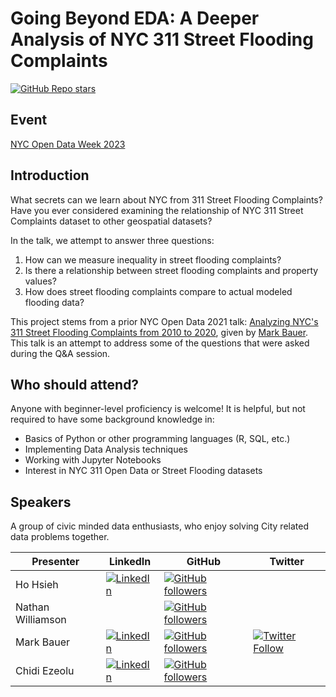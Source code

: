 # __Going Beyond EDA:__ A Deeper Analysis of NYC 311 Street Flooding Complaints

[![GitHub Repo stars](https://img.shields.io/github/stars/datalifenyc/nyc-street-flooding-analysis?style=social)](https://github.com/datalifenyc/nyc-street-flooding-analysis)

## Event

[NYC Open Data Week 2023](https://www.open-data.nyc/)  

## Introduction

What secrets can we learn about NYC from 311 Street Flooding Complaints? Have you ever considered examining the relationship of NYC  311 Street Complaints dataset to other geospatial datasets?

In the talk, we attempt to answer three questions:

1. How can we measure inequality in street flooding complaints?
2. Is there a relationship between street flooding complaints and property values?
3. How does street flooding complaints compare to actual modeled flooding data?

This project stems from a prior NYC Open Data 2021 talk: [Analyzing NYC's 311 Street Flooding Complaints from 2010 to 2020](https://github.com/mebauer/nyc-311-street-flooding), given by [Mark Bauer](https://github.com/mebauer). This talk is an attempt to address some of the questions that were asked during the Q&A session.

## Who should attend?

Anyone with beginner-level proficiency is welcome! It is helpful, but not required to have some background knowledge in:

- Basics of Python or other programming languages (R, SQL, etc.)
- Implementing Data Analysis techniques
- Working with Jupyter Notebooks
- Interest in NYC 311 Open Data or Street Flooding datasets

## Speakers

A group of civic minded data enthusiasts, who enjoy solving City related data problems together.

| Presenter | LinkedIn | GitHub | Twitter |
| --------- | -------- | ------ | ------- |
| Ho Hsieh | [![LinkedIn](https://img.shields.io/badge/LinkedIn-blue?style=flat&logo=linkedin&labelColor=blue)](https://www.linkedin.com/in/hohsieh/) | [![GitHub followers](https://img.shields.io/github/followers/hohsieh?style=social)](https://github.com/hohsieh) | |
| Nathan Williamson | | [![GitHub followers](https://img.shields.io/github/followers/nateswill?style=social)](https://github.com/nateswill) | |
| Mark Bauer | [![LinkedIn](https://img.shields.io/badge/LinkedIn-blue?style=flat&logo=linkedin&labelColor=blue)](https://www.linkedin.com/in/markebauer) | [![GitHub followers](https://img.shields.io/github/followers/mebauer?style=social)](https://github.com/mebauer) | [![Twitter Follow](https://img.shields.io/twitter/follow/markbauerwater?style=social)](https://twitter.com/markbauerwater) |
| Chidi Ezeolu | [![LinkedIn](https://img.shields.io/badge/LinkedIn-blue?style=flat&logo=linkedin&labelColor=blue)](https://www.linkedin.com/in/chidi-ezeolu-411b0856) | [![GitHub followers](https://img.shields.io/github/followers/datalifenyc?style=social)](https://github.com/datalifenyc)| |
